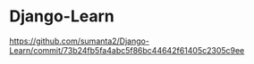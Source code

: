 # Django-Learn

https://github.com/sumanta2/Django-Learn/commit/73b24fb5fa4abc5f86bc44642f61405c2305c9ee
